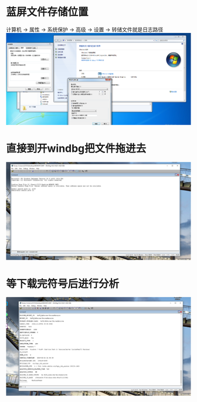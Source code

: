 # 蓝屏文件存储位置
计算机 -> 属性 -> 系统保护 -> 高级 -> 设置 -> 转储文件就是日志路径
![alt text](image.png)
# 直接到开windbg把文件拖进去
![alt text](image-1.png)
# 等下载完符号后进行分析
![alt text](image-2.png)